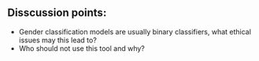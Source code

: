 ## Disscussion points:

- Gender classification models are usually binary classifiers, what ethical issues may this lead to?
- Who should not use this tool and why?
